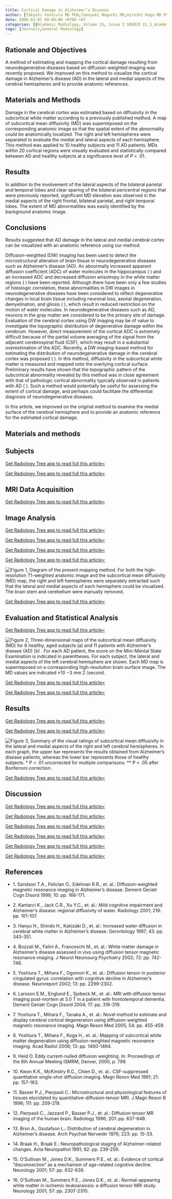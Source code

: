 ```yaml
---
title: Cortical Damage in Alzheimer’s Disease
author: [Takashi Yoshiura MD PhD,Tomoyuki Noguchi MD,Hiroshi Koga MD PhD,Yasumasa Ohyagi MD PhD,Akio Hiwatashi MD,Osamu Togao MD PhD,Koji Yamashita MD,Seiji Kumazawa PhD,Futoshi Mihara MD PhD,Hiroshi Honda MD PhD]
date: 2008-02-01 00:00:00 +0700 +07
categories: [{Academic Radiology, Volume 15, Issue 2 SOURCE CL_S_AcademicRadiologyVolume15Issue2 1}]
tags: [Journals,General Radiology]
---
```

## Rationale and Objectives

A method of estimating and mapping the cortical damage resulting from neurodegenerative diseases based on diffusion-weighted imaging was recently proposed. We improved on this method to visualize the cortical damage in Alzheimer’s disease (AD) in the lateral and medial aspects of the cerebral hemispheres and to provide anatomic references.

## Materials and Methods

Damage in the cerebral cortex was estimated based on diffusivity in the subcortical white matter according to a previously published method. A map of subcortical mean diffusivity (MD) was superimposed on the corresponding anatomic image so that the spatial extent of the abnormality could be anatomically localized. The right and left hemispheres were separated to evaluate the medial and lateral aspects of each hemisphere. This method was applied to 10 healthy subjects and 11 AD patients. MDs within 20 cortical regions were visually evaluated and statistically compared between AD and healthy subjects at a significance level of _P_ < .01.

## Results

In addition to the involvement of the lateral aspects of the bilateral parietal and temporal lobes and clear sparing of the bilateral pericentral regions that were previously reported, significant MD elevation was observed in the medial aspects of the right frontal, bilateral parietal, and right temporal lobes. The extent of MD abnormalities was easily identified by the background anatomic image.

## Conclusions

Results suggested that AD damage in the lateral and medial cerebral cortex can be visualized with an anatomic reference using our method.

Diffusion-weighted (DW) imaging has been used to detect the microstructural alteration of brain tissue in neurodegenerative diseases such as Alzheimer’s disease (AD). An abnormally increased apparent diffusion coefficient (ADC) of water molecules in the hippocampus ( ) and an increased ADC and decreased diffusion anisotropy in the white matter regions ( ) have been reported. Although there have been only a few studies of histologic correlation, these abnormalities in DW images in neurodegenerative diseases have been considered to reflect degenerative changes in local brain tissue including neuronal loss, axonal degeneration, demyelination, and gliosis ( ), which result in reduced restriction on the motion of water molecules. In neurodegenerative diseases such as AD, neurons in the gray matter are considered to be the primary site of damage. Evaluation of the cerebral cortex using DW imaging may be of value to investigate the topographic distribution of degenerative damage within the cerebrum. However, direct measurement of the cortical ADC is extremely difficult because of the partial volume averaging of the signal from the adjacent cerebrospinal fluid (CSF), which may result in a substantial overestimation of the ADC. Recently, a DW imaging-based method for estimating the distribution of neurodegenerative damage in the cerebral cortex was proposed ( ). In this method, diffusivity in the subcortical white matter is measured and mapped onto the overlying cortical surface. Preliminary results have shown that the topographic pattern of the subcortical abnormality revealed by this method was in close agreement with that of pathologic cortical abnormality typically observed in patients with AD ( ). Such a method would potentially be useful for assessing the extent of cortical damage, and perhaps could facilitate the differential diagnosis of neurodegenerative diseases.

In this article, we improved on the original method to examine the medial surface of the cerebral hemisphere and to provide an anatomic reference for the estimated cortical damage.

## Materials and methods

## Subjects

[Get Radiology Tree app to read full this article<](https://clinicalpub.com/app)

[Get Radiology Tree app to read full this article<](https://clinicalpub.com/app)

## MRI Data Acquisition

[Get Radiology Tree app to read full this article<](https://clinicalpub.com/app)

## Image Analysis

[Get Radiology Tree app to read full this article<](https://clinicalpub.com/app)

[Get Radiology Tree app to read full this article<](https://clinicalpub.com/app)

[Get Radiology Tree app to read full this article<](https://clinicalpub.com/app)

[Get Radiology Tree app to read full this article<](https://clinicalpub.com/app)

![Figure 1, Diagram of the present mapping method. For both the high-resolution T1-weighted anatomic image and the subcortical mean diffusivity (MD) map, the right and left hemispheres were separately extracted such that the lateral and medial aspects of each hemisphere could be visualized. The brain stem and cerebellum were manually removed.](https://storage.googleapis.com/dl.dentistrykey.com/clinical/CorticalDamageinAlzheimersDisease/0_1s20S1076633207005739.jpg)

[Get Radiology Tree app to read full this article<](https://clinicalpub.com/app)

## Evaluation and Statistical Analysis

[Get Radiology Tree app to read full this article<](https://clinicalpub.com/app)

![Figure 2, Three-dimensional maps of the subcortical mean diffusivity (MD) for 6 healthy, aged subjects (a) and 11 patients with Alzheimer’s disease (AD) (b) . For each AD patient, the score on the Mini-Mental State Examination is indicated in parentheses. For each subject, the lateral and medial aspects of the left cerebral hemisphere are shown. Each MD map is superimposed on a corresponding high-resolution brain surface image. The MD values are indicated ×10 −3 mm 2 /second.](https://storage.googleapis.com/dl.dentistrykey.com/clinical/CorticalDamageinAlzheimersDisease/1_1s20S1076633207005739.jpg)

[Get Radiology Tree app to read full this article<](https://clinicalpub.com/app)

[Get Radiology Tree app to read full this article<](https://clinicalpub.com/app)

## Results

[Get Radiology Tree app to read full this article<](https://clinicalpub.com/app)

[Get Radiology Tree app to read full this article<](https://clinicalpub.com/app)

![Figure 3, Summary of the visual ratings of subcortical mean diffusivity in the lateral and medial aspects of the right and left cerebral hemispheres. In each graph, the upper bar represents the results obtained from Alzheimer’s disease patients, whereas the lower bar represents those of healthy subjects. * P < .01 uncorrected for multiple comparisons. ** P < .05 after Bonferroni correction.](https://storage.googleapis.com/dl.dentistrykey.com/clinical/CorticalDamageinAlzheimersDisease/2_1s20S1076633207005739.jpg)

[Get Radiology Tree app to read full this article<](https://clinicalpub.com/app)

## Discussion

[Get Radiology Tree app to read full this article<](https://clinicalpub.com/app)

[Get Radiology Tree app to read full this article<](https://clinicalpub.com/app)

[Get Radiology Tree app to read full this article<](https://clinicalpub.com/app)

[Get Radiology Tree app to read full this article<](https://clinicalpub.com/app)

[Get Radiology Tree app to read full this article<](https://clinicalpub.com/app)

[Get Radiology Tree app to read full this article<](https://clinicalpub.com/app)

## References

- 1\. Sandson T.A., Felician O., Edelman R.R., et. al.: Diffusion-weighted magnetic resonance imaging in Alzheimer’s disease. Dement Geriatr Cogn Disord 1999; 10: pp. 166-171.


- 2\. Kantarci K., Jack C.R., Xu Y.C., et. al.: Mild cognitive impairment and Alzheimer’s disease: regional diffusivity of water. Radiology 2001; 219: pp. 101-107.


- 3\. Hanyu H., Shindo H., Kakizaki D., et. al.: Increased water diffusion in cerebral white matter in Alzheimer’s disease. Gerontology 1997; 43: pp. 343-351.


- 4\. Bozzali M., Falini A., Franceschi M., et. al.: White matter damage in Alzheimer’s disease assessed in vivo using diffusion tensor magnetic resonance imaging. J Neurol Neurosurg Psychiatry 2002; 72: pp. 742-746.


- 5\. Yoshiura T., Mihara F., Ogomori K., et. al.: Diffusion tensor in posterior cingulated gyrus: correlation with cognitive decline in Alzheimer’s disease. Neuroreport 2002; 13: pp. 2299-2302.


- 6\. Larsson E.M., Englund E., Sjobeck M., et. al.: MRI with diffusion tensor imaging post-mortem at 3.0 T in a patient with frontotemporal dementia. Dement Geriatr Cogn Disord 2004; 17: pp. 316-319.


- 7\. Yoshiura T., Mihara F., Tanaka A., et. al.: Novel method to estimate and display cerebral cortical degeneration using diffusion-weighted magnetic resonance imaging. Magn Reson Med 2005; 54: pp. 455-459.


- 8\. Yoshiura T., Mihara F., Koga H., et. al.: Mapping of subcortical white matter degeneration using diffusion-weighted magnetic resonance imaging. Acad Radiol 2006; 13: pp. 1460-1464.


- 9\.  Heid O. Eddy current-nulled diffusion weighting. In: Proceedings of the 8th Annual Meeting ISMRM, Denver, 2000, p. 799.


- 10\. Kwon K.K., McKinstry R.C., Chien D., et. al.: CSF-suppressed quantitative single-shot diffusion imaging. Magn Reson Med 1991; 21: pp. 157-163.


- 11\. Basser P.J., Pierpaoli C.: Microstructural and physiological features of tissues elucidated by quantitative-diffusion-tensor MRI. J Magn Reson B 1996; 111: pp. 209-219.


- 12\. Pierpaoli C., Jezzard P., Basser P.J., et. al.: Diffusion tensor MR imaging of the human brain. Radiology 1996; 201: pp. 637-648.


- 13\. Brun A., Gsutafson L.: Distribution of cerebral degeneration in Alzheimer’s disease. Arch Psychiat Nervenkr 1976; 223: pp. 15-33.


- 14\. Braak H., Braak E.: Neuropathological staging of Alzheimer-related changes. Acta Neuropathol 1991; 82: pp. 239-259.


- 15\. O’Sullivan M., Jones D.K., Summers P.E., et. al.: Evidence of cortical ”disconnection” as a mechanism of age-related cognitive decline. Neurology 2001; 57: pp. 632-638.


- 16\. O’Sullivan M., Summers P.E., Jones D.K., et. al.: Normal-appearing white matter in ischemic leukoaraiosis: a diffusion tensor MRI study. Neurology 2001; 57: pp. 2307-2310.